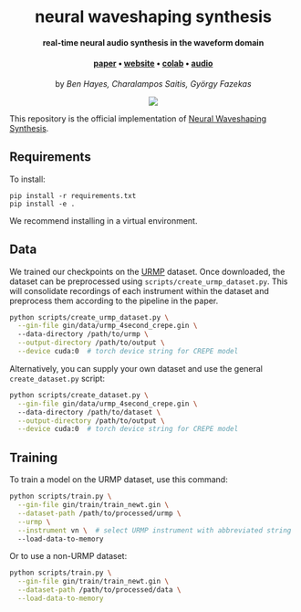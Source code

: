 <h1 align="center">neural waveshaping synthesis</h1>
<h4 align="center">real-time neural audio synthesis in the waveform domain</h4>
<div align="center">
<h4>
    <a href="https://benhayes.net/assets/pdf/nws_arxiv.pdf" target="_blank">paper</a> •
        <a href="https://benhayes.net/projects/nws/" target="_blank">website</a> • 
        <a href="https://colab.research.google.com/github/ben-hayes/neural-waveshaping-synthesis/blob/main/colab/NEWT_Timbre_Transfer.ipynb" target="_blank">colab</a> • 
        <a href="https://benhayes.net/projects/nws/#audio-examples">audio</a>
    </h4>
    <p>
    by <em>Ben Hayes, Charalampos Saitis, György Fazekas</em>
    </p>
</div>
<p align="center"><img src="https://benhayes.net/assets/img/newt_shapers.png" /></p>

This repository is the official implementation of [Neural Waveshaping Synthesis](#). 

## Requirements

To install:

```setup
pip install -r requirements.txt
pip install -e .
```

We recommend installing in a virtual environment.

## Data

We trained our checkpoints on the [URMP](http://www2.ece.rochester.edu/projects/air/projects/URMP.html) dataset.
Once downloaded, the dataset can be preprocessed using `scripts/create_urmp_dataset.py`. 
This will consolidate recordings of each instrument within the dataset and preprocess them according to the pipeline in the paper.

```bash
python scripts/create_urmp_dataset.py \
  --gin-file gin/data/urmp_4second_crepe.gin \ 
  --data-directory /path/to/urmp \
  --output-directory /path/to/output \
  --device cuda:0  # torch device string for CREPE model
```

Alternatively, you can supply your own dataset and use the general `create_dataset.py` script:

```bash
python scripts/create_dataset.py \
  --gin-file gin/data/urmp_4second_crepe.gin \ 
  --data-directory /path/to/dataset \
  --output-directory /path/to/output \
  --device cuda:0  # torch device string for CREPE model
```

## Training

To train a model on the URMP dataset, use this command:

```bash
python scripts/train.py \
  --gin-file gin/train/train_newt.gin \
  --dataset-path /path/to/processed/urmp \
  --urmp \
  --instrument vn \  # select URMP instrument with abbreviated string
  --load-data-to-memory
```

Or to use a non-URMP dataset:
```bash
python scripts/train.py \
  --gin-file gin/train/train_newt.gin \
  --dataset-path /path/to/processed/data \
  --load-data-to-memory
```

